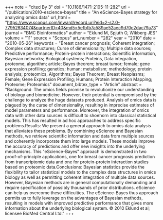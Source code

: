 +++
note = "cited By 3"
doi = "10.1186/1471-2105-11-282"
url = "/publication/2010-escience-bayes"
title = "An eScience-Bayes strategy for analyzing omics data"
url_html = "https://www.scopus.com/inward/record.uri?eid=2-s2.0-77952634074&partnerID=40&md5=5efbfb7a589ae52aec9d70c2dac79a73"
journal = "BMC Bioinformatics"
author = "Eklund M, Spjuth O, Wikberg JES"
volume = "11"
source = "Scopus"
art_number = "282"
year = "2010"
date = "2010-05-26"
keywords = "Breast cancer prognosis;  Coherent integration;  Complex data structures;  Curse of dimensionality;  Multiple data sources;  Predictive performance;  Protein-protein interactions;  Scientific information, Bayesian networks;  Biological systems;  Proteins, Data integration, proteome, algorithm;  article;  Bayes theorem;  breast tumor;  female;  gene expression profiling;  genetics;  human;  metabolism;  methodology;  protein analysis;  proteomics, Algorithms;  Bayes Theorem;  Breast Neoplasms;  Female;  Gene Expression Profiling;  Humans;  Protein Interaction Mapping;  Proteome;  Proteomics"
document_bibtex_type = "Article"
abstract = "Background: The omics fields promise to revolutionize our understanding of biology and biomedicine. However, their potential is compromised by the challenge to analyze the huge datasets produced. Analysis of omics data is plagued by the curse of dimensionality, resulting in imprecise estimates of model parameters and performance. Moreover, the integration of omics data with other data sources is difficult to shoehorn into classical statistical models. This has resulted in ad hoc approaches to address specific problems.Results: We present a general approach to omics data analysis that alleviates these problems. By combining eScience and Bayesian methods, we retrieve scientific information and data from multiple sources and coherently incorporate them into large models. These models improve the accuracy of predictions and offer new insights into the underlying mechanisms. This \"eScience-Bayes\" approach is demonstrated in two proof-of-principle applications, one for breast cancer prognosis prediction from transcriptomic data and one for protein-protein interaction studies based on proteomic data.Conclusions: Bayesian statistics provide the flexibility to tailor statistical models to the complex data structures in omics biology as well as permitting coherent integration of multiple data sources. However, Bayesian methods are in general computationally demanding and require specification of possibly thousands of prior distributions. eScience can help us overcome these difficulties. The eScience-Bayes thus approach permits us to fully leverage on the advantages of Bayesian methods, resulting in models with improved predictive performance that gives more information about the underlying biological system. © 2010 Eklund et al; licensee BioMed Central Ltd."
+++

